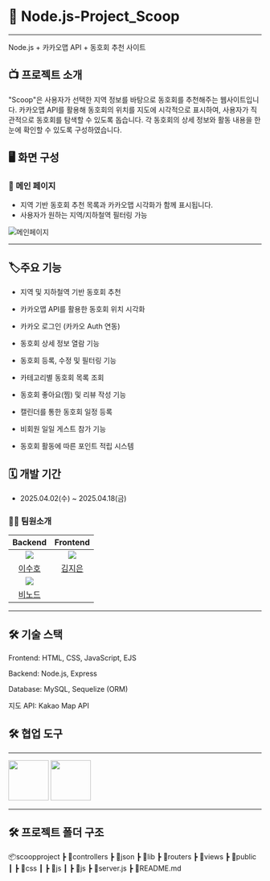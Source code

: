 # 🧭 Node.js-Project_Scoop
---
Node.js + 카카오맵 API + 동호회 추천 사이트

## 📺 프로젝트 소개
"Scoop"은 사용자가 선택한 지역 정보를 바탕으로 동호회를 추천해주는 웹사이트입니다. 카카오맵 API를 활용해 동호회의 위치를 지도에 시각적으로 표시하여, 사용자가 직관적으로 동호회를 탐색할 수 있도록 돕습니다. 각 동호회의 상세 정보와 활동 내용을 한눈에 확인할 수 있도록 구성하였습니다.

## 🖥 화면 구성

### 📌 메인 페이지
- 지역 기반 동호회 추천 목록과 카카오맵 시각화가 함께 표시됩니다.
- 사용자가 원하는 지역/지하철역 필터링 가능

![메인페이지]()

---

 ## 🏷️주요 기능
* 지역 및 지하철역 기반 동호회 추천

* 카카오맵 API를 활용한 동호회 위치 시각화

* 카카오 로그인 (카카오 Auth 연동)

* 동호회 상세 정보 열람 기능

* 동호회 등록, 수정 및 필터링 기능

* 카테고리별 동호회 목록 조회

* 동호회 좋아요(찜) 및 리뷰 작성 기능

* 캘린더를 통한 동호회 일정 등록

* 비회원 일일 게스트 참가 기능

* 동호회 활동에 따른 포인트 적립 시스템


## 🗓️ 개발 기간
* 2025.04.02(수) ~ 2025.04.18(금)

### 💁‍♂️ 팀원소개
|Backend|Frontend|
|:---:|:---:|
| ![](https://github.com/susuholee.png?size=420) | ![](https://github.com/zzeen2.png?size=420) |
|[이수호](https://github.com/susuholee)|[김지은](https://github.com/zzeen2)|
| ![](https://github.com/Mr-Binod.png?size=420)|
|[비노드](https://github.com/Mr-Binod)|

---
## 🛠 기술 스택

Frontend: HTML, CSS, JavaScript, EJS

Backend: Node.js, Express

Database: MySQL, Sequelize (ORM)

지도 API: Kakao Map API

## 🛠 협업 도구
---
<div>
<img src="https://github.com/yewon-Noh/readme-template/blob/main/skills/Github.png?raw=true" width="80">
<img src="https://github.com/yewon-Noh/readme-template/blob/main/skills/Notion.png?raw=true" width="80">
</div>

---

## 🛠 프로젝트 폴더 구조

📦scoopproject
 ┣ 📂controllers
 ┣ 📂json
 ┣ 📂lib
 ┣ 📂routers
 ┣ 📂views
 ┣ 📂public
 ┃ ┣ 📂css
 ┃ ┣ 📂js
 ┃ ┣ 📂js
 ┣ 📜server.js
 ┣ 📜README.md




